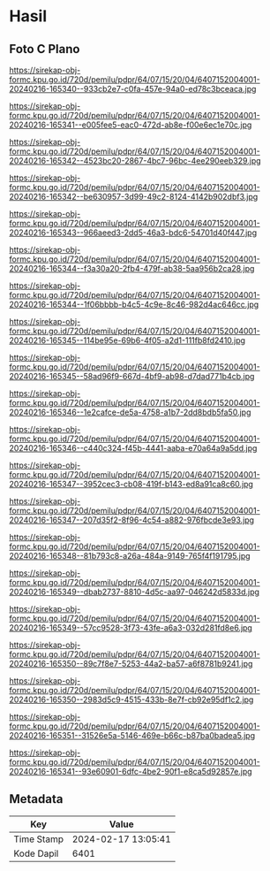 # Hasil

## Foto C Plano

https://sirekap-obj-formc.kpu.go.id/720d/pemilu/pdpr/64/07/15/20/04/6407152004001-20240216-165340--933cb2e7-c0fa-457e-94a0-ed78c3bceaca.jpg

https://sirekap-obj-formc.kpu.go.id/720d/pemilu/pdpr/64/07/15/20/04/6407152004001-20240216-165341--e005fee5-eac0-472d-ab8e-f00e6ec1e70c.jpg

https://sirekap-obj-formc.kpu.go.id/720d/pemilu/pdpr/64/07/15/20/04/6407152004001-20240216-165342--4523bc20-2867-4bc7-96bc-4ee290eeb329.jpg

https://sirekap-obj-formc.kpu.go.id/720d/pemilu/pdpr/64/07/15/20/04/6407152004001-20240216-165342--be630957-3d99-49c2-8124-4142b902dbf3.jpg

https://sirekap-obj-formc.kpu.go.id/720d/pemilu/pdpr/64/07/15/20/04/6407152004001-20240216-165343--966aeed3-2dd5-46a3-bdc6-54701d40f447.jpg

https://sirekap-obj-formc.kpu.go.id/720d/pemilu/pdpr/64/07/15/20/04/6407152004001-20240216-165344--f3a30a20-2fb4-479f-ab38-5aa956b2ca28.jpg

https://sirekap-obj-formc.kpu.go.id/720d/pemilu/pdpr/64/07/15/20/04/6407152004001-20240216-165344--1f06bbbb-b4c5-4c9e-8c46-982d4ac646cc.jpg

https://sirekap-obj-formc.kpu.go.id/720d/pemilu/pdpr/64/07/15/20/04/6407152004001-20240216-165345--114be95e-69b6-4f05-a2d1-111fb8fd2410.jpg

https://sirekap-obj-formc.kpu.go.id/720d/pemilu/pdpr/64/07/15/20/04/6407152004001-20240216-165345--58ad96f9-667d-4bf9-ab98-d7dad771b4cb.jpg

https://sirekap-obj-formc.kpu.go.id/720d/pemilu/pdpr/64/07/15/20/04/6407152004001-20240216-165346--1e2cafce-de5a-4758-a1b7-2dd8bdb5fa50.jpg

https://sirekap-obj-formc.kpu.go.id/720d/pemilu/pdpr/64/07/15/20/04/6407152004001-20240216-165346--c440c324-f45b-4441-aaba-e70a64a9a5dd.jpg

https://sirekap-obj-formc.kpu.go.id/720d/pemilu/pdpr/64/07/15/20/04/6407152004001-20240216-165347--3952cec3-cb08-419f-b143-ed8a91ca8c60.jpg

https://sirekap-obj-formc.kpu.go.id/720d/pemilu/pdpr/64/07/15/20/04/6407152004001-20240216-165347--207d35f2-8f96-4c54-a882-976fbcde3e93.jpg

https://sirekap-obj-formc.kpu.go.id/720d/pemilu/pdpr/64/07/15/20/04/6407152004001-20240216-165348--81b793c8-a26a-484a-9149-765f4f191795.jpg

https://sirekap-obj-formc.kpu.go.id/720d/pemilu/pdpr/64/07/15/20/04/6407152004001-20240216-165349--dbab2737-8810-4d5c-aa97-046242d5833d.jpg

https://sirekap-obj-formc.kpu.go.id/720d/pemilu/pdpr/64/07/15/20/04/6407152004001-20240216-165349--57cc9528-3f73-43fe-a6a3-032d281fd8e6.jpg

https://sirekap-obj-formc.kpu.go.id/720d/pemilu/pdpr/64/07/15/20/04/6407152004001-20240216-165350--89c7f8e7-5253-44a2-ba57-a6f8781b9241.jpg

https://sirekap-obj-formc.kpu.go.id/720d/pemilu/pdpr/64/07/15/20/04/6407152004001-20240216-165350--2983d5c9-4515-433b-8e7f-cb92e95df1c2.jpg

https://sirekap-obj-formc.kpu.go.id/720d/pemilu/pdpr/64/07/15/20/04/6407152004001-20240216-165351--31526e5a-5146-469e-b66c-b87ba0badea5.jpg

https://sirekap-obj-formc.kpu.go.id/720d/pemilu/pdpr/64/07/15/20/04/6407152004001-20240216-165341--93e60901-6dfc-4be2-90f1-e8ca5d92857e.jpg


## Metadata

| Key        | Value               |
| ---------- | ------------------- |
| Time Stamp | 2024-02-17 13:05:41 |
| Kode Dapil | 6401                |



